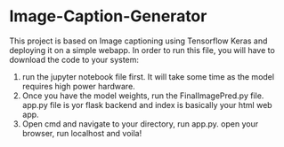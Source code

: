 # Image-Caption-Generator

This project is based on Image captioning using Tensorflow Keras and deploying it on a simple webapp. 
In order to run this file, you will have to download the code to your system:
1. run the jupyter notebook file first. It will take some time as the model requires high power hardware. 
2. Once you have the model weights, run the FinalImagePred.py file. app.py file is yor flask backend and index is basically your html web app. 
3. Open cmd and navigate to your directory, run app.py. open your browser, run localhost and voila! 
